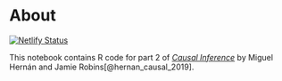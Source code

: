 # About

[![Netlify Status](https://api.netlify.com/api/v1/badges/bae5c9a1-62d3-4be6-aa66-15df09f7259b/deploy-status)](https://app.netlify.com/sites/causalinferencebookr/deploys)

This notebook contains R code for part 2 of [*Causal Inference*](https://www.hsph.harvard.edu/miguel-hernan/causal-inference-book/) by Miguel Hernán and Jamie Robins[@hernan_causal_2019]. 